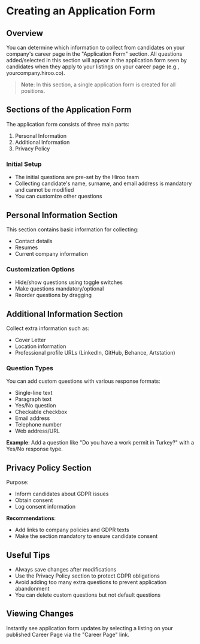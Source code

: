 # Creating an Application Form 

## Overview

You can determine which information to collect from candidates on your company's career page in the "Application Form" section. All questions added/selected in this section will appear in the application form seen by candidates when they apply to your listings on your career page (e.g., yourcompany.hiroo.co).

> **Note**: In this section, a single application form is created for all positions.

## Sections of the Application Form

The application form consists of three main parts:

1. Personal Information
2. Additional Information
3. Privacy Policy

### Initial Setup

- The initial questions are pre-set by the Hiroo team
- Collecting candidate's name, surname, and email address is mandatory and cannot be modified
- You can customize other questions

## Personal Information Section

This section contains basic information for collecting:
- Contact details
- Resumes
- Current company information

### Customization Options
- Hide/show questions using toggle switches
- Make questions mandatory/optional
- Reorder questions by dragging

## Additional Information Section

Collect extra information such as:
- Cover Letter
- Location information
- Professional profile URLs (LinkedIn, GitHub, Behance, Artstation)

### Question Types
You can add custom questions with various response formats:
- Single-line text
- Paragraph text
- Yes/No question
- Checkable checkbox
- Email address
- Telephone number
- Web address/URL

**Example**: Add a question like "Do you have a work permit in Turkey?" with a Yes/No response type.

## Privacy Policy Section

Purpose:
- Inform candidates about GDPR issues
- Obtain consent
- Log consent information

**Recommendations**:
- Add links to company policies and GDPR texts
- Make the section mandatory to ensure candidate consent

## Useful Tips

- Always save changes after modifications
- Use the Privacy Policy section to protect GDPR obligations
- Avoid adding too many extra questions to prevent application abandonment
- You can delete custom questions but not default questions

## Viewing Changes

Instantly see application form updates by selecting a listing on your published Career Page via the "Career Page" link.

